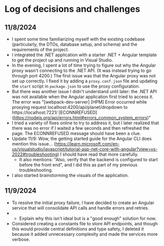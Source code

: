 # Log of decisions and challenges

## 11/8/2024
- I spent some time familiarizing myself with the existing codebase (particularly, the DTOs, database setup, and schema) and the requirements of the project.
- I integrated the .NET application with a starter .NET + Angular template to get the project up and running in Visual Studio.
- In the evening, I spent a lot of time trying to figure out why the Angular proxy wasn't connecting to the .NET API. (It was instead trying to go through port 4200.)
  The first issue was that the Angular proxy was not set up correctly. I fixed it by adding a `proxy.conf.json` file and updating the `start` script in `package.json` to use the proxy configuration.
- But there was another issue I didn't understand until later: the .NET API was not available when the Angular application first tried to access it.
  The error was "[webpack-dev-server] [HPM] Error occurred while proxying request localhost:4200/api/planet/dropdown to https://localhost:7221/ [ECONNREFUSED] (https://nodejs.org/api/errors.html#errors_common_system_errors)"
- I tried a variety of fixes online to try to address it, but I later realized that there was no error if I waited a few seconds and then refreshed the page. The
  ECONNREFUSED message should have been a clue.
- Update 11/9: Wow, the getting started guide for the Angular CLI does mention this issue... (https://learn.microsoft.com/en-us/visualstudio/javascript/tutorial-asp-net-core-with-angular?view=vs-2022#troubleshooting) I should have read that more carefully.
  - It also mentions: "Also, verify that the backend is configured to start before the front end", and I did this as part of my previous troubleshooting.
- I also started brainstorming the visuals of the application.

## 11/9/2024
- To resolve the initial proxy failure, I have decided to create an Angular service that will consolidate API calls and handle errors and retries.
- - Explain why this isn't ideal but is a "good enough" solution for now.
- Considered creating a constants file to store API endpoints, and though this would provide central definitions and type safety, I deleted it because it added unnecessary complexity and made the services more verbose.